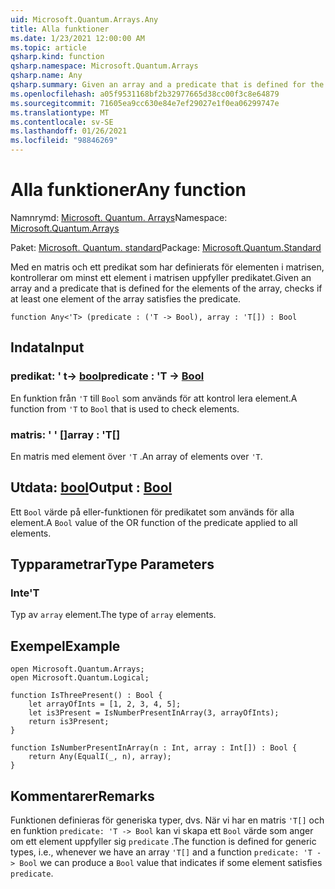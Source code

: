 ```yaml
---
uid: Microsoft.Quantum.Arrays.Any
title: Alla funktioner
ms.date: 1/23/2021 12:00:00 AM
ms.topic: article
qsharp.kind: function
qsharp.namespace: Microsoft.Quantum.Arrays
qsharp.name: Any
qsharp.summary: Given an array and a predicate that is defined for the elements of the array, checks if at least one element of the array satisfies the predicate.
ms.openlocfilehash: a05f9531168bf2b32977665d38cc00f3c8e64879
ms.sourcegitcommit: 71605ea9cc630e84e7ef29027e1f0ea06299747e
ms.translationtype: MT
ms.contentlocale: sv-SE
ms.lasthandoff: 01/26/2021
ms.locfileid: "98846269"
---
```

# <a name="any-function"></a><span data-ttu-id="ec46f-102">Alla funktioner</span><span class="sxs-lookup"><span data-stu-id="ec46f-102">Any function</span></span>

<span data-ttu-id="ec46f-103">Namnrymd: [Microsoft. Quantum. Arrays](xref:Microsoft.Quantum.Arrays)</span><span class="sxs-lookup"><span data-stu-id="ec46f-103">Namespace: [Microsoft.Quantum.Arrays](xref:Microsoft.Quantum.Arrays)</span></span>

<span data-ttu-id="ec46f-104">Paket: [Microsoft. Quantum. standard](https://nuget.org/packages/Microsoft.Quantum.Standard)</span><span class="sxs-lookup"><span data-stu-id="ec46f-104">Package: [Microsoft.Quantum.Standard](https://nuget.org/packages/Microsoft.Quantum.Standard)</span></span>


<span data-ttu-id="ec46f-105">Med en matris och ett predikat som har definierats för elementen i matrisen, kontrollerar om minst ett element i matrisen uppfyller predikatet.</span><span class="sxs-lookup"><span data-stu-id="ec46f-105">Given an array and a predicate that is defined for the elements of the array, checks if at least one element of the array satisfies the predicate.</span></span>

```qsharp
function Any<'T> (predicate : ('T -> Bool), array : 'T[]) : Bool
```


## <a name="input"></a><span data-ttu-id="ec46f-106">Indata</span><span class="sxs-lookup"><span data-stu-id="ec46f-106">Input</span></span>

### <a name="predicate--t---bool"></a><span data-ttu-id="ec46f-107">predikat: ' t-> [bool](xref:microsoft.quantum.lang-ref.bool)</span><span class="sxs-lookup"><span data-stu-id="ec46f-107">predicate : 'T -> [Bool](xref:microsoft.quantum.lang-ref.bool)</span></span>

<span data-ttu-id="ec46f-108">En funktion från `'T` till `Bool` som används för att kontrol lera element.</span><span class="sxs-lookup"><span data-stu-id="ec46f-108">A function from `'T` to `Bool` that is used to check elements.</span></span>


### <a name="array--t"></a><span data-ttu-id="ec46f-109">matris: ' ' []</span><span class="sxs-lookup"><span data-stu-id="ec46f-109">array : 'T[]</span></span>

<span data-ttu-id="ec46f-110">En matris med element över `'T` .</span><span class="sxs-lookup"><span data-stu-id="ec46f-110">An array of elements over `'T`.</span></span>



## <a name="output--bool"></a><span data-ttu-id="ec46f-111">Utdata: [bool](xref:microsoft.quantum.lang-ref.bool)</span><span class="sxs-lookup"><span data-stu-id="ec46f-111">Output : [Bool](xref:microsoft.quantum.lang-ref.bool)</span></span>

<span data-ttu-id="ec46f-112">Ett `Bool` värde på eller-funktionen för predikatet som används för alla element.</span><span class="sxs-lookup"><span data-stu-id="ec46f-112">A `Bool` value of the OR function of the predicate applied to all elements.</span></span>

## <a name="type-parameters"></a><span data-ttu-id="ec46f-113">Typparametrar</span><span class="sxs-lookup"><span data-stu-id="ec46f-113">Type Parameters</span></span>

### <a name="t"></a><span data-ttu-id="ec46f-114">Inte</span><span class="sxs-lookup"><span data-stu-id="ec46f-114">'T</span></span>

<span data-ttu-id="ec46f-115">Typ av `array` element.</span><span class="sxs-lookup"><span data-stu-id="ec46f-115">The type of `array` elements.</span></span>

## <a name="example"></a><span data-ttu-id="ec46f-116">Exempel</span><span class="sxs-lookup"><span data-stu-id="ec46f-116">Example</span></span>

```qsharp
open Microsoft.Quantum.Arrays;
open Microsoft.Quantum.Logical;

function IsThreePresent() : Bool {
    let arrayOfInts = [1, 2, 3, 4, 5];
    let is3Present = IsNumberPresentInArray(3, arrayOfInts);
    return is3Present;
}

function IsNumberPresentInArray(n : Int, array : Int[]) : Bool {
    return Any(EqualI(_, n), array);
}
```

## <a name="remarks"></a><span data-ttu-id="ec46f-117">Kommentarer</span><span class="sxs-lookup"><span data-stu-id="ec46f-117">Remarks</span></span>

<span data-ttu-id="ec46f-118">Funktionen definieras för generiska typer, dvs. När vi har en matris `'T[]` och en funktion `predicate: 'T -> Bool` kan vi skapa ett `Bool` värde som anger om ett element uppfyller sig `predicate` .</span><span class="sxs-lookup"><span data-stu-id="ec46f-118">The function is defined for generic types, i.e., whenever we have an array `'T[]` and a function `predicate: 'T -> Bool` we can produce a `Bool` value that indicates if some element satisfies `predicate`.</span></span>